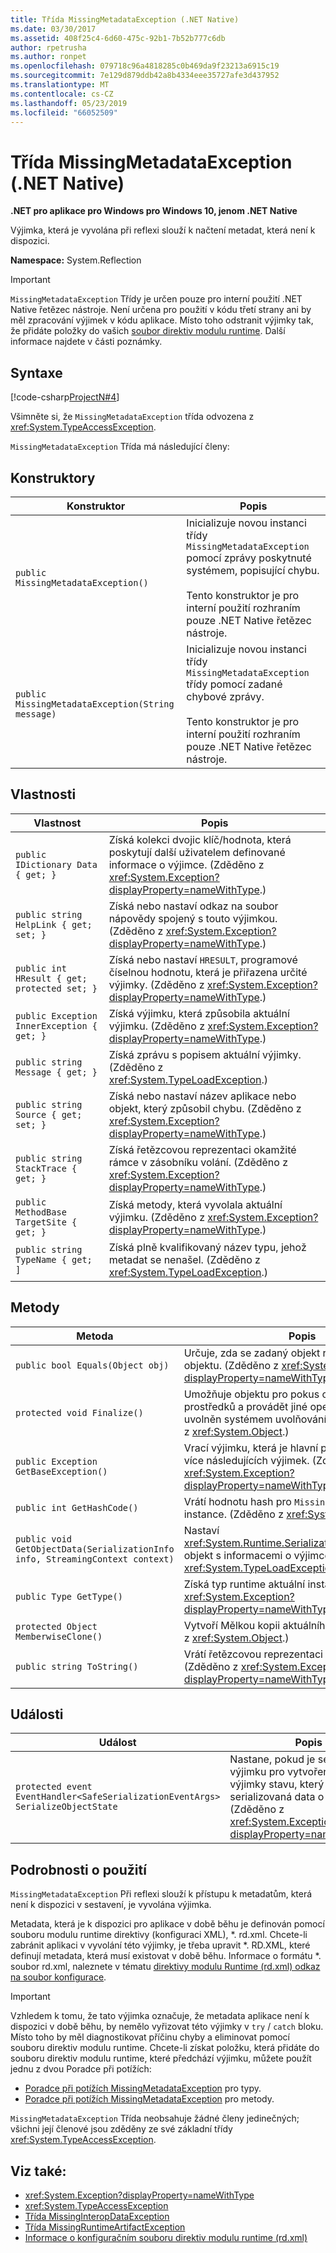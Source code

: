 ```yaml
---
title: Třída MissingMetadataException (.NET Native)
ms.date: 03/30/2017
ms.assetid: 408f25c4-6d60-475c-92b1-7b52b777c6db
author: rpetrusha
ms.author: ronpet
ms.openlocfilehash: 079718c96a4818285c0b469da9f23213a6915c19
ms.sourcegitcommit: 7e129d879ddb42a8b4334eee35727afe3d437952
ms.translationtype: MT
ms.contentlocale: cs-CZ
ms.lasthandoff: 05/23/2019
ms.locfileid: "66052509"
---
```

# <a name="missingmetadataexception-class-net-native"></a>Třída MissingMetadataException (.NET Native)

**.NET pro aplikace pro Windows pro Windows 10, jenom .NET Native**

Výjimka, která je vyvolána při reflexi slouží k načtení metadat, která není k dispozici.

**Namespace:** System.Reflection

> [!IMPORTANT]
> `MissingMetadataException` Třídy je určen pouze pro interní použití .NET Native řetězec nástroje. Není určena pro použití v kódu třetí strany ani by měl zpracování výjimek v kódu aplikace. Místo toho odstranit výjimky tak, že přidáte položky do vašich [soubor direktiv modulu runtime](../../../docs/framework/net-native/runtime-directives-rd-xml-configuration-file-reference.md). Další informace najdete v části poznámky.

## <a name="syntax"></a>Syntaxe

[!code-csharp[ProjectN#4](../../../samples/snippets/csharp/VS_Snippets_CLR/projectn/cs/missingmetadataexception_syntax1.cs#4)]

Všimněte si, že `MissingMetadataException` třída odvozena z <xref:System.TypeAccessException>.

`MissingMetadataException` Třída má následující členy:

## <a name="constructors"></a>Konstruktory

|Konstruktor|Popis|
|-----------------|-----------------|
|`public MissingMetadataException()`|Inicializuje novou instanci třídy `MissingMetadataException` pomocí zprávy poskytnuté systémem, popisující chybu.<br /><br /> Tento konstruktor je pro interní použití rozhraním pouze .NET Native řetězec nástroje.|
|`public MissingMetadataException(String message)`|Inicializuje novou instanci třídy `MissingMetadataException` třídy pomocí zadané chybové zprávy.<br /><br /> Tento konstruktor je pro interní použití rozhraním pouze .NET Native řetězec nástroje.|

## <a name="properties"></a>Vlastnosti

|Vlastnost|Popis|
|--------------|-----------------|
|`public IDictionary Data { get; }`|Získá kolekci dvojic klíč/hodnota, která poskytují další uživatelem definované informace o výjimce. (Zděděno z <xref:System.Exception?displayProperty=nameWithType>.)|
|`public string HelpLink { get; set; }`|Získá nebo nastaví odkaz na soubor nápovědy spojený s touto výjimkou. (Zděděno z <xref:System.Exception?displayProperty=nameWithType>.)|
|`public int HResult { get; protected set; }`|Získá nebo nastaví `HRESULT`, programové číselnou hodnotu, která je přiřazena určité výjimky. (Zděděno z <xref:System.Exception?displayProperty=nameWithType>.)|
|`public Exception InnerException { get; }`|Získá výjimku, která způsobila aktuální výjimku. (Zděděno z <xref:System.Exception?displayProperty=nameWithType>.)|
|`public string Message { get; }`|Získá zprávu s popisem aktuální výjimky. (Zděděno z <xref:System.TypeLoadException>.)|
|`public string Source { get; set; }`|Získá nebo nastaví název aplikace nebo objekt, který způsobil chybu. (Zděděno z <xref:System.Exception?displayProperty=nameWithType>.)|
|`public string StackTrace { get; }`|Získá řetězcovou reprezentaci okamžité rámce v zásobníku volání. (Zděděno z <xref:System.Exception?displayProperty=nameWithType>.)|
|`public MethodBase TargetSite { get; }`|Získá metody, která vyvolala aktuální výjimku. (Zděděno z <xref:System.Exception?displayProperty=nameWithType>.)|
|`public string TypeName { get; ]`|Získá plně kvalifikovaný název typu, jehož metadat se nenašel. (Zděděno z <xref:System.TypeLoadException>.)|

## <a name="methods"></a>Metody

|Metoda|Popis|
|------------|-----------------|
|`public bool Equals(Object obj)`|Určuje, zda se zadaný objekt rovná aktuálnímu objektu.  (Zděděno z <xref:System.Exception?displayProperty=nameWithType>.)|
|`protected void Finalize()`|Umožňuje objektu pro pokus o uvolnění prostředků a provádět jiné operace čištění před je uvolněn systémem uvolňování paměti. (Zděděno z <xref:System.Object>.)|
|`public Exception GetBaseException()`|Vrací výjimku, která je hlavní příčinou jednu nebo více následujících výjimek. (Zděděno z <xref:System.Exception?displayProperty=nameWithType>.)|
|`public int GetHashCode()`|Vrátí hodnotu hash pro `MissingMetadataException` instance.   (Zděděno z <xref:System.Object>.)|
|`public void GetObjectData(SerializationInfo info, StreamingContext context)`|Nastaví <xref:System.Runtime.Serialization.SerializationInfo> objekt s informacemi o výjimce.  (Zděděno z <xref:System.TypeLoadException>.)|
|`public Type GetType()`|Získá typ runtime aktuální instance. (Zděděno z <xref:System.Exception?displayProperty=nameWithType>.)|
|`protected Object MemberwiseClone()`|Vytvoří Mělkou kopii aktuálního objektu. (Zděděno z <xref:System.Object>.)|
|`public string ToString()`|Vrátí řetězcovou reprezentaci aktuální výjimky. (Zděděno z <xref:System.Exception?displayProperty=nameWithType>.)|

## <a name="events"></a>Události

|Událost|Popis|
|-----------|-----------------|
|`protected event EventHandler<SafeSerializationEventArgs> SerializeObjectState`|Nastane, pokud je serializována výjimku pro vytvoření objektu výjimky stavu, který obsahuje serializovaná data o výjimce. (Zděděno z <xref:System.Exception?displayProperty=nameWithType>.)|

## <a name="usage-details"></a>Podrobnosti o použití

`MissingMetadataException` Při reflexi slouží k přístupu k metadatům, která není k dispozici v sestavení, je vyvolána výjimka.

Metadata, která je k dispozici pro aplikace v době běhu je definován pomocí souboru modulu runtime direktivy (konfiguraci XML), *. rd.xml. Chcete-li zabránit aplikaci v vyvolání této výjimky, je třeba upravit \*. RD.XML, které definují metadata, která musí existovat v době běhu. Informace o formátu \*. soubor rd.xml, naleznete v tématu [direktivy modulu Runtime (rd.xml) odkaz na soubor konfigurace](../../../docs/framework/net-native/runtime-directives-rd-xml-configuration-file-reference.md).

> [!IMPORTANT]
> Vzhledem k tomu, že tato výjimka označuje, že metadata aplikace není k dispozici v době běhu, by nemělo vyřizovat této výjimky v `try` / `catch` bloku. Místo toho by měl diagnostikovat příčinu chyby a eliminovat pomocí souboru direktiv modulu runtime. Chcete-li získat položku, která přidáte do souboru direktiv modulu runtime, které předchází výjimku, můžete použít jednu z dvou Poradce při potížích:
>
> - [Poradce při potížích MissingMetadataException](https://dotnet.github.io/native/troubleshooter/type.html) pro typy.
> - [Poradce při potížích MissingMetadataException](https://dotnet.github.io/native/troubleshooter/method.html) pro metody.

`MissingMetadataException` Třída neobsahuje žádné členy jedinečných; všichni její členové jsou zděděny ze své základní třídy <xref:System.TypeAccessException>.

## <a name="see-also"></a>Viz také:

- <xref:System.Exception?displayProperty=nameWithType>
- <xref:System.TypeAccessException>
- [Třída MissingInteropDataException](../../../docs/framework/net-native/missinginteropdataexception-class-net-native.md)
- [Třída MissingRuntimeArtifactException](../../../docs/framework/net-native/missingruntimeartifactexception-class-net-native.md)
- [Informace o konfiguračním souboru direktiv modulu runtime (rd.xml)](../../../docs/framework/net-native/runtime-directives-rd-xml-configuration-file-reference.md)
